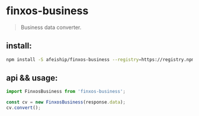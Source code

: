 # finxos-business
> Business data converter.


## install:
```bash
npm install -S afeiship/finxos-business --registry=https://registry.npm.taobao.org
```

## api && usage:
```js
import FinxosBusiness from 'finxos-business';

const cv = new FinxosBusiness(response.data);
cv.convert();
```

